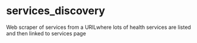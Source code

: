 # services_discovery
Web scraper of services from a URlLwhere lots of health services are listed and then linked to services page
